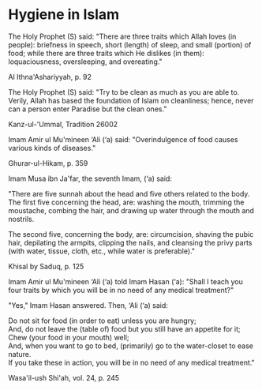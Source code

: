 Hygiene in Islam
================

The Holy Prophet (S) said: "There are three traits which Allah loves (in
people): briefness in speech, short (length) of sleep, and small
(portion) of food; while there are three traits which He dislikes (in
them): loquaciousness, oversleeping, and overeating."

Al Ithna'Ashariyyah, p. 92

The Holy Prophet (S) said: "Try to be clean as much as you are able to.
Verily, Allah has based the foundation of Islam on cleanliness; hence,
never can a person enter Paradise but the clean ones."

Kanz-ul-'Ummal, Tradition 26002

Imam Amir ul Mu'mineen ‘Ali (‘a) said: "Overindulgence of food causes
various kinds of diseases."

Ghurar-ul-Hikam, p. 359

Imam Musa ibn Ja'far, the seventh Imam, (‘a) said:

"There are five sunnah about the head and five others related to the
body. The first five concerning the head, are: washing the mouth,
trimming the moustache, combing the hair, and drawing up water through
the mouth and nostrils.

The second five, concerning the body, are: circumcision, shaving the
pubic hair, depilating the armpits, clipping the nails, and cleansing
the privy parts (with water, tissue, cloth, etc., while water is
preferable)."

Khisal by Saduq, p. 125

Imam Amir ul Mu'mineen ‘Ali (‘a) told Imam Hasan (‘a): "Shall I teach
you four traits by which you will be in no need of any medical
treatment?"

"Yes," Imam Hasan answered. Then, ‘Ali (‘a) said:

Do not sit for food (in order to eat) unless you are hungry;  
 And, do not leave the (table of) food but you still have an appetite
for it;  
 Chew (your food in your mouth) well;  
 And, when you want to go to bed, (primarily) go to the water-closet to
ease nature.  
 If you take these in action, you will be in no need of any medical
treatment."

Wasa'il-ush Shi'ah, vol. 24, p. 245


